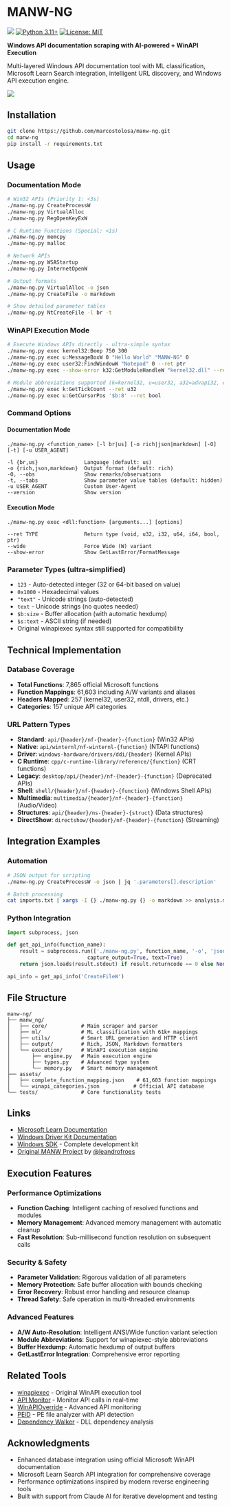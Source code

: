 # MANW-NG

![](https://github.com/qtc-de/wconv/workflows/master/badge.svg)
[![Python 3.11+](https://img.shields.io/badge/python-3.11+-blue.svg)](https://www.python.org/downloads/)
[![License: MIT](https://img.shields.io/badge/License-MIT-yellow.svg)](https://opensource.org/licenses/MIT)

**Windows API documentation scraping with AI-powered  + WinAPI Execution**

Multi-layered Windows API documentation tool with ML classification, Microsoft Learn Search integration, intelligent URL discovery, and Windows API execution engine.

![](/assets/demo.png)


## Installation

```bash
git clone https://github.com/marcostolosa/manw-ng.git
cd manw-ng
pip install -r requirements.txt
```

## Usage

### Documentation Mode
```bash
# Win32 APIs (Priority 1: <3s)
./manw-ng.py CreateProcessW
./manw-ng.py VirtualAlloc
./manw-ng.py RegOpenKeyExW

# C Runtime Functions (Special: <1s)  
./manw-ng.py memcpy
./manw-ng.py malloc

# Network APIs
./manw-ng.py WSAStartup
./manw-ng.py InternetOpenW

# Output formats
./manw-ng.py VirtualAlloc -o json
./manw-ng.py CreateFile -o markdown

# Show detailed parameter tables
./manw-ng.py NtCreateFile -l br -t
```

### WinAPI Execution Mode
```bash
# Execute Windows APIs directly - ultra-simple syntax
./manw-ng.py exec kernel32:Beep 750 300
./manw-ng.py exec u:MessageBoxW 0 "Hello World" "MANW-NG" 0
./manw-ng.py exec user32:FindWindowW "Notepad" 0 --ret ptr
./manw-ng.py exec --show-error k32:GetModuleHandleW "kernel32.dll" --ret ptr

# Module abbreviations supported (k=kernel32, u=user32, a32=advapi32, etc.)
./manw-ng.py exec k:GetTickCount --ret u32
./manw-ng.py exec u:GetCursorPos '$b:8' --ret bool
```

### Command Options

#### Documentation Mode
```
./manw-ng.py <function_name> [-l br|us] [-o rich|json|markdown] [-O] [-t] [-u USER_AGENT]

-l {br,us}               Language (default: us)
-o {rich,json,markdown}  Output format (default: rich)  
-O, --obs                Show remarks/observations
-t, --tabs               Show parameter value tables (default: hidden)
-u USER_AGENT            Custom User-Agent
--version                Show version
```

#### Execution Mode
```
./manw-ng.py exec <dll:function> [arguments...] [options]

--ret TYPE               Return type (void, u32, i32, u64, i64, bool, ptr)
--wide                   Force Wide (W) variant
--show-error             Show GetLastError/FormatMessage
```

### Parameter Types (ultra-simplified)
- `123` - Auto-detected integer (32 or 64-bit based on value)
- `0x1000` - Hexadecimal values
- `"text"` - Unicode strings (auto-detected)
- `text` - Unicode strings (no quotes needed)
- `$b:size` - Buffer allocation (with automatic hexdump)
- `$s:text` - ASCII string (if needed)
- Original winapiexec syntax still supported for compatibility

## Technical Implementation

### Database Coverage
- **Total Functions**: 7,865 official Microsoft functions
- **Function Mappings**: 61,603 including A/W variants and aliases
- **Headers Mapped**: 257 (kernel32, user32, ntdll, drivers, etc.)
- **Categories**: 157 unique API categories

### URL Pattern Types
- **Standard**: `api/{header}/nf-{header}-{function}` (Win32 APIs)
- **Native**: `api/winternl/nf-winternl-{function}` (NTAPI functions)
- **Driver**: `windows-hardware/drivers/ddi/{header}` (Kernel APIs)
- **C Runtime**: `cpp/c-runtime-library/reference/{function}` (CRT functions)
- **Legacy**: `desktop/api/{header}/nf-{header}-{function}` (Deprecated APIs)
- **Shell**: `shell/{header}/nf-{header}-{function}` (Windows Shell APIs)
- **Multimedia**: `multimedia/{header}/nf-{header}-{function}` (Audio/Video)
- **Structures**: `api/{header}/ns-{header}-{struct}` (Data structures)
- **DirectShow**: `directshow/{header}/nf-{header}-{function}` (Streaming)

## Integration Examples

### Automation
```bash
# JSON output for scripting
./manw-ng.py CreateProcessW -o json | jq '.parameters[].description'

# Batch processing
cat imports.txt | xargs -I {} ./manw-ng.py {} -o markdown >> analysis.md
```

### Python Integration
```python
import subprocess, json

def get_api_info(function_name):
    result = subprocess.run(['./manw-ng.py', function_name, '-o', 'json'], 
                          capture_output=True, text=True)
    return json.loads(result.stdout) if result.returncode == 0 else None

api_info = get_api_info('CreateFileW')
```

## File Structure
```
manw-ng/
├── manw_ng/
│   ├── core/           # Main scraper and parser
│   ├── ml/             # ML classification with 61k+ mappings  
│   ├── utils/          # Smart URL generation and HTTP client
│   ├── output/         # Rich, JSON, Markdown formatters
│   └── execution/      # WinAPI execution engine
│       ├── engine.py   # Main execution engine
│       ├── types.py    # Advanced type system
│       └── memory.py   # Smart memory management
├── assets/
│   ├── complete_function_mapping.json    # 61,603 function mappings
│   └── winapi_categories.json           # Official API database
└── tests/              # Core functionality tests
```

## Links

- [Microsoft Learn Documentation](https://learn.microsoft.com/en-us/windows/win32/api/)
- [Windows Driver Kit Documentation](https://learn.microsoft.com/en-us/windows-hardware/drivers/)
- [Windows SDK](https://developer.microsoft.com/en-us/windows/downloads/windows-sdk/) - Complete development kit
- [Original MANW Project](https://github.com/leandrofroes/manw) by [@leandrofroes](https://github.com/leandrofroes)

## Execution Features

### Performance Optimizations
- **Function Caching**: Intelligent caching of resolved functions and modules
- **Memory Management**: Advanced memory management with automatic cleanup
- **Fast Resolution**: Sub-millisecond function resolution on subsequent calls

### Security & Safety
- **Parameter Validation**: Rigorous validation of all parameters
- **Memory Protection**: Safe buffer allocation with bounds checking  
- **Error Recovery**: Robust error handling and resource cleanup
- **Thread Safety**: Safe operation in multi-threaded environments

### Advanced Features
- **A/W Auto-Resolution**: Intelligent ANSI/Wide function variant selection
- **Module Abbreviations**: Support for winapiexec-style abbreviations
- **Buffer Hexdump**: Automatic hexdump of output buffers
- **GetLastError Integration**: Comprehensive error reporting

## Related Tools

- [winapiexec](https://github.com/m417z/winapiexec) - Original WinAPI execution tool 
- [API Monitor](http://www.rohitab.com/apimonitor) - Monitor API calls in real-time
- [WinAPIOverride](http://jacquelin.potier.free.fr/winapioverride32/) - Advanced API monitoring  
- [PEiD](https://www.aldeid.com/wiki/PEiD) - PE file analyzer with API detection
- [Dependency Walker](http://www.dependencywalker.com/) - DLL dependency analysis

## Acknowledgments

- Enhanced database integration using official Microsoft WinAPI documentation
- Microsoft Learn Search API integration for comprehensive coverage
- Performance optimizations inspired by modern reverse engineering tools
- Built with support from Claude AI for iterative development and testing